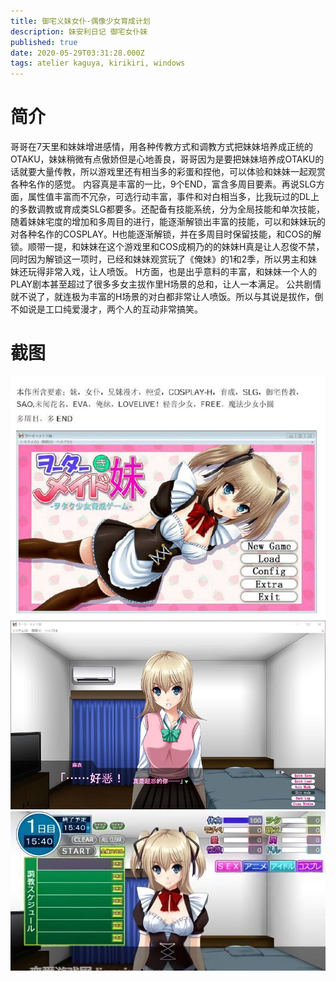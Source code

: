 ```yaml
---
title: 御宅义妹女仆-偶像少女育成计划
description: 妹安利日记 御宅女仆妹
published: true
date: 2020-05-29T03:31:28.000Z
tags: atelier kaguya, kirikiri, windows
---
```


# 简介
哥哥在7天里和妹妹增进感情，用各种传教方式和调教方式把妹妹培养成正统的OTAKU，妹妹稍微有点傲娇但是心地善良，哥哥因为是要把妹妹培养成OTAKU的话就要大量传教，所以游戏里还有相当多的彩蛋和捏他，可以体验和妹妹一起观赏各种名作的感觉。
内容真是丰富的一比，9个END，富含多周目要素。再说SLG方面，属性值丰富而不冗杂，可选行动丰富，事件和对白相当多，比我玩过的DL上的多数调教或育成类SLG都要多。还配备有技能系统，分为全局技能和单次技能，随着妹妹宅度的增加和多周目的进行，能逐渐解锁出丰富的技能，可以和妹妹玩的对各种名作的COSPLAY。H也能逐渐解锁，并在多周目时保留技能，和COS的解锁。顺带一提，和妹妹在这个游戏里和COS成桐乃的的妹妹H真是让人忍俊不禁，同时因为解锁这一项时，已经和妹妹观赏玩了《俺妹》的1和2季，所以男主和妹妹还玩得非常入戏，让人喷饭。 H方面，也是出乎意料的丰富，和妹妹一个人的PLAY剧本甚至超过了很多多女主拔作里H场景的总和，让人一本满足。
公共剧情就不说了，就连极为丰富的H场景的对白都非常让人喷饭。所以与其说是拔作，倒不如说是工口纯爱漫才，两个人的互动非常搞笑。

# 截图
![1.jpg](/pic/御宅义妹女仆/1.jpg)
![2.jpg](/pic/御宅义妹女仆/2.jpg)
![3.jpg](/pic/御宅义妹女仆/3.jpg)